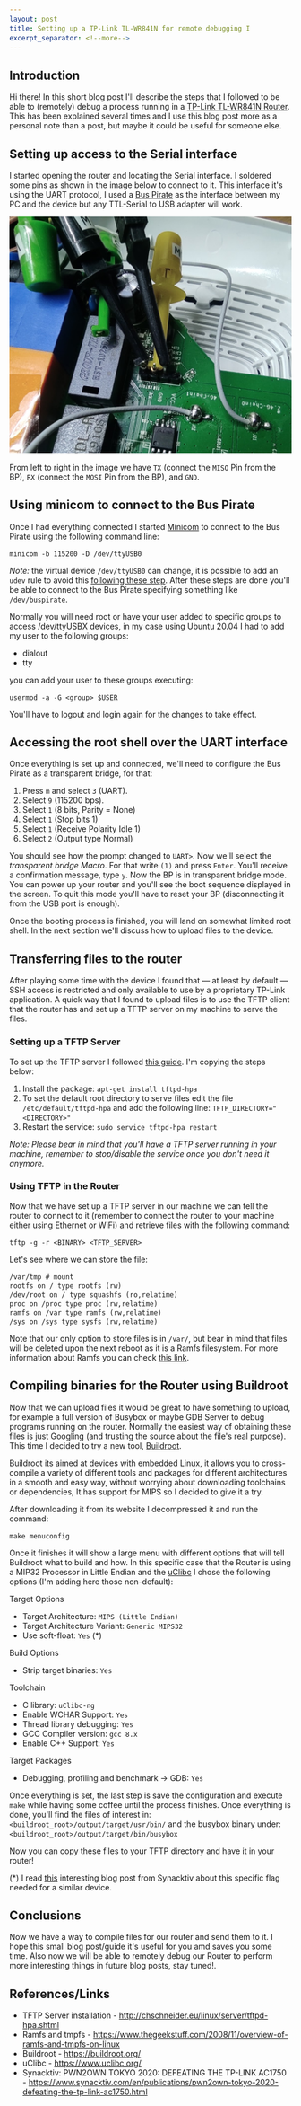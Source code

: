 ```yaml
---
layout: post
title: Setting up a TP-Link TL-WR841N for remote debugging I
excerpt_separator: <!--more-->
---
```


## Introduction

Hi there! In this short blog post I'll describe the steps that I followed to be able to (remotely) debug a process running in a [TP-Link TL-WR841N Router](https://www.tp-link.com/ar/home-networking/wifi-router/tl-wr841n/). This has been explained several times and I use this blog post more as a personal note than a post, but maybe it could be useful for someone else.

<!--more-->

## Setting up access to the Serial interface

I started opening the router and locating the Serial interface. I soldered some pins as shown in the image below to connect to it. This interface it's using the UART protocol, I used a [Bus Pirate](http://dangerousprototypes.com/docs/Bus_Pirate) as the interface between my PC and the device but any TTL-Serial to USB adapter will work.

<html>
<img src="/images/2021-04-21-Playing-with-a-TP-LINK-TR841_I_uart_interface.jpg" alt="Soldered pins to UART interface">
</html>

From left to right in the image we have `TX` (connect the `MISO` Pin from the BP), `RX` (connect the `MOSI` Pin from the BP), and `GND`.

## Using minicom to connect to the Bus Pirate

Once I had everything connected I started [Minicom](https://linux.die.net/man/1/minicom) to connect to the Bus Pirate using the following command line:

```
minicom -b 115200 -D /dev/ttyUSB0
```
_Note:_ the virtual device `/dev/ttyUSB0` can change, it is possible to add an `udev` rule to avoid this [following these step](https://d.lij.uno/linux-bus-pirate.html). After these steps are done you'll be able to connect to the Bus Pirate specifying something like `/dev/buspirate`.


Normally you will need root or have your user added to specific groups to access /dev/ttyUSBX devices, in my case using Ubuntu 20.04 I had to add my user to the following groups:

* dialout
* tty

you can add your user to these groups executing:

```
usermod -a -G <group> $USER
```
You'll have to logout and login again for the changes to take effect.

## Accessing the root shell over the UART interface

Once everything is set up and connected, we'll need to configure the Bus Pirate as a transparent bridge, for that:

1) Press `m` and select `3` (UART).
2) Select `9` (115200 bps).
3) Select `1` (8 bits, Parity = None)
4) Select `1` (Stop bits 1)
5) Select `1` (Receive Polarity Idle 1)
6) Select `2` (Output type Normal)

You should see how the prompt changed to `UART>`. Now we'll select the _transparent bridge Macro_. For that write `(1)` and press `Enter`. You'll receive a confirmation message, type `y`. Now the BP is in transparent bridge mode. You can power up your router and you'll see the boot sequence displayed in the screen. To quit this mode you'll have to reset your BP (disconnecting it from the USB port is enough).

Once the booting process is finished, you will land on somewhat limited root shell. In the next section we'll discuss how to upload files to the device.

## Transferring files to the router

After playing some time with the device I found that &mdash; at least by default &mdash; SSH access is restricted and only available to use by a proprietary TP-Link application.
A quick way that I found to upload files is to use the TFTP client that the router has and set up a TFTP server on my machine to serve the files.

### Setting up a TFTP Server

To set up the TFTP server I followed [this guide](http://chschneider.eu/linux/server/tftpd-hpa.shtml). I'm copying the steps below:

1) Install the package: `apt-get install tftpd-hpa`
2) To set the default root directory to serve files edit the file `/etc/default/tftpd-hpa` and add the following line: `TFTP_DIRECTORY="<DIRECTORY>"`
3) Restart the service: `sudo service tftpd-hpa restart`

*Note: Please bear in mind that you'll have a TFTP server running in your machine, remember to stop/disable the service once you don't need it anymore.*

### Using TFTP in the Router

Now that we have set up a TFTP server in our machine we can tell the router to connect to it (remember to connect the router to your machine either using Ethernet or WiFi) and retrieve files with the following command:

```
tftp -g -r <BINARY> <TFTP_SERVER>
```
Let's see where we can store the file:

```
/var/tmp # mount
rootfs on / type rootfs (rw)
/dev/root on / type squashfs (ro,relatime)
proc on /proc type proc (rw,relatime)
ramfs on /var type ramfs (rw,relatime)
/sys on /sys type sysfs (rw,relatime)
```

Note that our only option to store files is in `/var/`, but bear in mind that files will be deleted upon the next reboot as it is a Ramfs filesystem. For more information about Ramfs you can check [this link](https://www.thegeekstuff.com/2008/11/overview-of-ramfs-and-tmpfs-on-linux/).


## Compiling binaries for the Router using Buildroot

Now that we can upload files it would be great to have something to upload, for example a full version of Busybox or maybe GDB Server to debug programs running on the router. Normally the easiest way of obtaining these files is just Googling (and trusting the source about the file's real purpose). This time I decided to try a new tool, [Buildroot](https://buildroot.org/).

Buildroot its aimed at devices with embedded Linux, it allows you to cross-compile a variety of different tools and packages for different architectures in a smooth and easy way, without worrying about downloading toolchains or dependencies, It has support for MIPS so I decided to give it a try.

After downloading it from its website I decompressed it and run the command:

```
make menuconfig
```

Once it finishes it will show a large menu with different options that will tell Buildroot what to build and how. In this specific case that the Router is using a MIP32 Processor in Little Endian and the [uClibc](https://www.uclibc.org/) I chose the following options (I'm adding here those non-default):

Target Options

- Target Architecture: `MIPS (Little Endian)`
- Target Architecture Variant: `Generic MIPS32`
- Use soft-float: `Yes` (*)

Build Options

- Strip target binaries: `Yes`

Toolchain

- C library: `uClibc-ng`
- Enable WCHAR Support: `Yes`
- Thread library debugging: `Yes`
- GCC Compiler version: `gcc 8.x`
- Enable C++ Support: `Yes`

Target Packages

- Debugging, profiling and benchmark -> GDB: `Yes`

Once everything is set, the last step is save the configuration and execute `make` while having some coffee until the process finishes. Once everything is done, you'll find the files of interest in: `<buildroot_root>/output/target/usr/bin/` and the busybox binary under: `<buildroot_root>/output/target/bin/busybox`

Now you can copy these files to your TFTP directory and have it in your router!

(*) I read [this](https://www.synacktiv.com/en/publications/pwn2own-tokyo-2020-defeating-the-tp-link-ac1750.html) interesting blog post from Synacktiv about this specific flag needed for a similar device.

## Conclusions

Now we have a way to compile files for our router and send them to it. I hope this small blog post/guide it's useful for you amd saves you some time. Also now we will be able to remotely debug our Router to perform more interesting things in future blog posts, stay tuned!.

## References/Links

- TFTP Server installation - http://chschneider.eu/linux/server/tftpd-hpa.shtml
- Ramfs and tmpfs - https://www.thegeekstuff.com/2008/11/overview-of-ramfs-and-tmpfs-on-linux
- Buildroot - https://buildroot.org/
- uClibc - https://www.uclibc.org/
- Synacktiv: PWN2OWN TOKYO 2020: DEFEATING THE TP-LINK AC1750 - https://www.synacktiv.com/en/publications/pwn2own-tokyo-2020-defeating-the-tp-link-ac1750.html